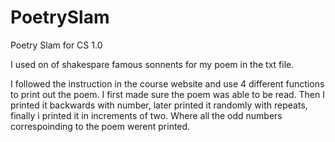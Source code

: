 # PoetrySlam
Poetry Slam for CS 1.0


I used on of shakespare famous sonnents for my poem in the txt file.

I followed the instruction in the course website and use 4 different functions to print out the poem.
I first made sure the poem was able to be read.
Then I printed it backwards with number, later printed it randomly with repeats, finally i printed it in increments of two. 
Where all the odd numbers correspoinding to the poem werent printed.
